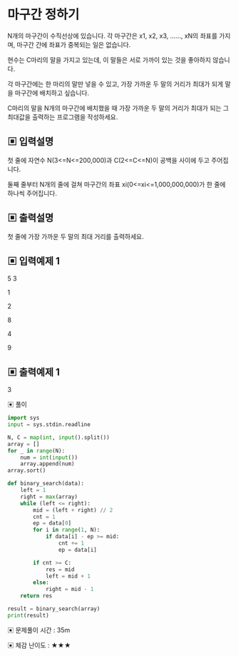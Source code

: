# 마구간 정하기

N개의 마구간이 수직선상에 있습니다. 각 마구간은 x1, x2, x3, ......, xN의 좌표를 가지며, 마구간 간에 좌표가 중복되는 일은 없습니다.

현수는 C마리의 말을 가지고 있는데, 이 말들은 서로 가까이 있는 것을 좋아하지 않습니다.

각 마구간에는 한 마리의 말만 넣을 수 있고, 가장 가까운 두 말의 거리가 최대가 되게 말을 마구간에 배치하고 싶습니다.

C마리의 말을 N개의 마구간에 배치했을 때 가장 가까운 두 말의 거리가 최대가 되는 그 최대값을 출력하는 프로그램을 작성하세요.

## ▣ 입력설명

첫 줄에 자연수 N(3<=N<=200,000)과 C(2<=C<=N)이 공백을 사이에 두고 주어집니다.

둘째 줄부터 N개의 줄에 걸쳐 마구간의 좌표 xi(0<=xi<=1,000,000,000)가 한 줄에 하나씩 주어집니다.

## ▣ 출력설명

첫 줄에 가장 가까운 두 말의 최대 거리를 출력하세요.

## ▣ 입력예제 1

5 3

1

2

8

4

9

## ▣ 출력예제 1

3

▣ 풀이

```python
import sys
input = sys.stdin.readline

N, C = map(int, input().split())
array = []
for _ in range(N):
    num = int(input())
    array.append(num)
array.sort()

def binary_search(data):
    left = 1
    right = max(array)
    while (left <= right):
        mid = (left + right) // 2
        cnt = 1
        ep = data[0]
        for i in range(1, N):
            if data[i] - ep >= mid:
                cnt += 1
                ep = data[i]

        if cnt >= C:
            res = mid
            left = mid + 1
        else:
            right = mid - 1
    return res

result = binary_search(array)
print(result)
```

▣ 문제풀이 시간 : 35m

▣ 체감 난이도 : ★★★
